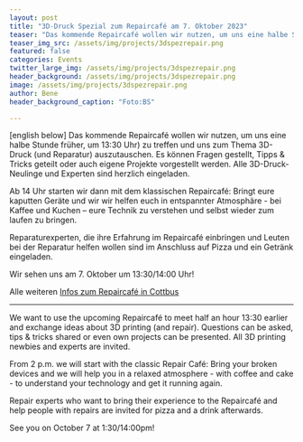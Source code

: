 ```yaml
---
layout: post
title: "3D-Druck Spezial zum Repaircafé am 7. Oktober 2023"
teaser: "Das kommende Repaircafé wollen wir nutzen, um uns eine halbe Stunde früher (13:30 Uhr) zu treffen und uns zum Thema 3D-Druck (und Reparatur) auszutauschen."
teaser_img_src: /assets/img/projects/3dspezrepair.png
featured: false
categories: Events
twitter_large_img: /assets/img/projects/3dspezrepair.png
header_background: /assets/img/projects/3dspezrepair.png
image: /assets/img/projects/3dspezrepair.png
author: Bene
header_background_caption: "Foto:BS"

---
```

[english below]
Das kommende Repaircafé wollen wir nutzen, um uns eine halbe Stunde früher, um 13:30 Uhr) zu treffen und uns zum Thema 3D-Druck (und Reparatur) auszutauschen. Es können Fragen gestellt, Tipps & Tricks geteilt oder auch eigene Projekte vorgestellt werden. Alle 3D-Druck-Neulinge und Experten sind herzlich eingeladen.

Ab 14 Uhr starten wir dann mit dem klassischen Repaircafé: Bringt eure kaputten Geräte und wir wir helfen euch in entspannter Atmosphäre - bei Kaffee und Kuchen – eure Technik zu verstehen und selbst wieder zum laufen zu bringen. 

Reparaturexperten, die ihre Erfahrung im Repaircafé einbringen und Leuten bei der Reparatur helfen wollen sind im Anschluss auf Pizza und ein Getränk eingeladen.

Wir sehen uns am 7. Oktober um 13:30/14:00 Uhr!

Alle weiteren [Infos zum Repaircafé in Cottbus](https://community.fablab-cottbus.de/t/ueber-das-repaircafe-des-fablab-cottbus-e-v/62)

- - -
We want to use the upcoming Repaircafé to meet half an hour 13:30 earlier and exchange ideas about 3D printing (and repair). Questions can be asked, tips & tricks shared or even own projects can be presented. All 3D printing newbies and experts are invited.

From 2 p.m. we will start with the classic Repair Café: Bring your broken devices and we will help you in a relaxed atmosphere - with coffee and cake - to understand your technology and get it running again. 

Repair experts who want to bring their experience to the Repaircafé and help people with repairs are invited for pizza and a drink afterwards.

See you on October 7 at 1:30/14:00pm!
